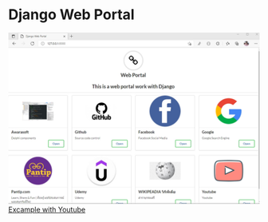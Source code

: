 # Django Web Portal
<img src = "https://github.com/samrids/DjangoWebPortal/blob/main/screenshort/1632534537505.jpg">
</br>
<a href="https://www.youtube.com/watch?v=DVb2ppzRNYQ&ab_channel=SAMRIDSOMBOON">Excample with Youtube</a>
